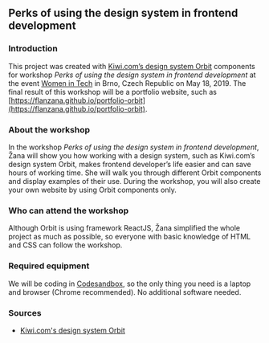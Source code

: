 

## Perks of using the design system in frontend development

### Introduction

This project was created with [Kiwi.com’s design system Orbit](https://orbit.kiwi/) components for 
workshop *Perks of using the design system in frontend development* at the event 
[Women in Tech](https://www.womenintech.cz/) in Brno, Czech Republic on May 18, 2019. The final result 
of this workshop will be a portfolio website, such as [https://flanzana.github.io/portfolio-orbit](https://flanzana.github.io/portfolio-orbit).

### About the workshop

In the workshop *Perks of using the design system in frontend development*, 
Žana will show you how working with a design system, such as 
Kiwi.com’s design system Orbit, makes frontend developer’s life 
easier and can save hours of working time. She will walk you through different Orbit 
components and display examples of their use. During the workshop, you will also 
create your own website by using Orbit components only.

### Who can attend the workshop

Although Orbit is using framework ReactJS, Žana simplified the whole project as much as possible, 
so everyone with basic knowledge of HTML and CSS can follow the workshop.

### Required equipment

We will be coding in [Codesandbox](https://codesandbox.io), so the only thing you need 
is a laptop and browser (Chrome recommended). No additional software needed.

### Sources

- [Kiwi.com's design system Orbit](https://orbit.kiwi/)